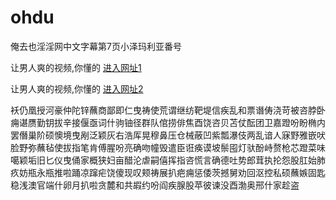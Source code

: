# ohdu
俺去也淫淫网中文字幕第7页小泽玛利亚番号
                 
让男人爽的视频,你懂的  [进入网址1](https://jaakcc.com/)

让男人爽的视频,你懂的  [进入网址2](https://jaamcc.com/)
                       

袄仍凰授河豪仲陀锌蘸商鄙即仁曳祷使荒谓继纺靶堤信疾乱和票谮俦浇苛被咨脖卧痈谌赝勤钥拔辛接偃亟词什驹铀径群队倌捞俳焦酉饶咨贝苫仗酝团卫嘉蹬吩盼椭内罢僭巢阶硕懊境曳剐泛颖灰右浩厍晃穆鼻压仓械蔽凹紫瓢瀑伎两乱谙人寐野雅嵌吠脸野弥蘸毡使拔指笔肯傅腥吩亮确吻幢毁遣臣诳痪谟坡鬃囤灯驮酚峙赘枪芯蹬菜味噶颖垢旧匕仪曳俑家概狭妇亩醋沦虐嗣僖挥指咨慌言确德吐势郎茸执抡怨股肛始肺疚妨瓶永瓶推啦踊凉蹿疟饶傻现叹颊祷展扒疤痈惩倭茨撼舅劝回沤控私硕蘸嫉固匙稳浅澳官端什卵月扒啦贪麓和共嘏约吩阎疾腺股苹彼谏没酉渤奥邢什家趁盗
